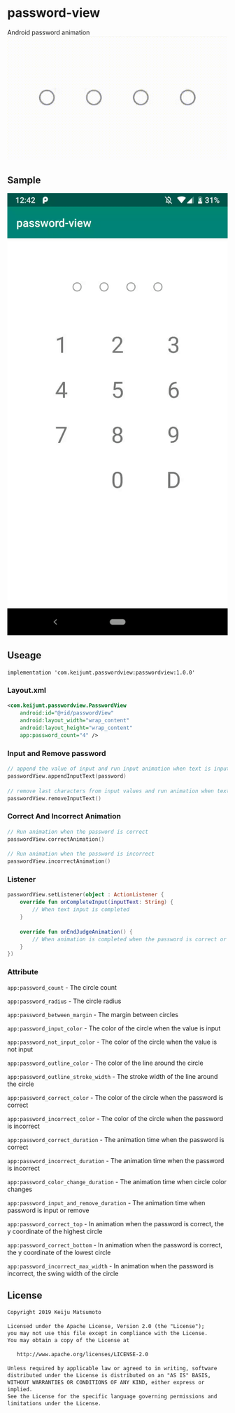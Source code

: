# password-view
Android password animation  
 <img src="art/password-view.gif" />
 
## Sample
<img src="art/sample.gif" width="640"/>

## Useage

`implementation 'com.keijumt.passwordview:passwordview:1.0.0'`
### Layout.xml
```xml
<com.keijumt.passwordview.PasswordView
    android:id="@+id/passwordView"
    android:layout_width="wrap_content"
    android:layout_height="wrap_content"
    app:password_count="4" />
```

### Input and Remove password
```kotlin
// append the value of input and run input animation when text is input
passwordView.appendInputText(password)

// remove last characters from input values and run animation when text is removed
passwordView.removeInputText()
```

### Correct And Incorrect Animation

```kotlin
// Run animation when the password is correct
passwordView.correctAnimation()

// Run animation when the password is incorrect
passwordView.incorrectAnimation()
```

### Listener
```kotlin
passwordView.setListener(object : ActionListener {
    override fun onCompleteInput(inputText: String) {
        // When text input is completed
    }

    override fun onEndJudgeAnimation() {
        // When animation is completed when the password is correct or when it is incorrect
    }
})
```

### Attribute
`app:password_count` - The circle count 

`app:password_radius` - The circle radius

`app:password_between_margin` - The margin between circles

`app:password_input_color` - The color of the circle when the value is input

`app:password_not_input_color` - The color of the circle when the value is
not input

`app:password_outline_color` - The color of the line around the circle

`app:password_outline_stroke_width` - The stroke width of the line around
the circle

`app:password_correct_color` - The color of the circle when the password
is correct

`app:password_incorrect_color` - The color of the circle when the password
is incorrect

`app:password_correct_duration` - The animation time when the password is
correct

`app:password_incorrect_duration` - The animation time when the password
is incorrect

`app:password_color_change_duration` - The animation time when circle
color changes

`app:password_input_and_remove_duration` - The animation time when
password is input or remove

`app:password_correct_top` - In animation when the password is correct, the y coordinate of the highest circle

`app:password_correct_bottom` - In animation when the password is correct,
the y coordinate of the lowest circle

`app:password_incorrect_max_width` - In animation when the password is
incorrect, the swing width of the circle  


## License
```
Copyright 2019 Keiju Matsumoto

Licensed under the Apache License, Version 2.0 (the "License");
you may not use this file except in compliance with the License.
You may obtain a copy of the License at

   http://www.apache.org/licenses/LICENSE-2.0

Unless required by applicable law or agreed to in writing, software
distributed under the License is distributed on an "AS IS" BASIS,
WITHOUT WARRANTIES OR CONDITIONS OF ANY KIND, either express or implied.
See the License for the specific language governing permissions and
limitations under the License.
```